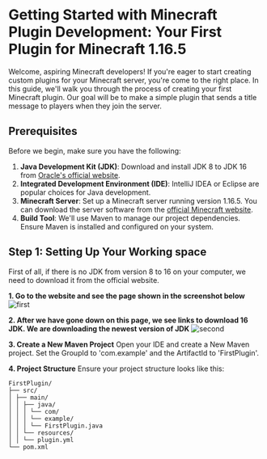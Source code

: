 # Getting Started with Minecraft Plugin Development: Your First Plugin for Minecraft 1.16.5

Welcome, aspiring Minecraft developers! If you're eager to start creating custom plugins for your Minecraft server, you're come to the right place. In this guide, we'll walk you through the process of creating your first Minecraft plugin. Our goal will be to make a simple plugin that sends a title message to players when they join the server.

## Prerequisites
Before we begin, make sure you have the following:
1. **Java Development Kit (JDK)**: Download and install JDK 8 to JDK 16 from [Oracle's official website](https://www.oracle.com/java/technologies/javase/jdk16-archive-downloads.html).
2. **Integrated Development Environment (IDE)**: IntelliJ IDEA or Eclipse are popular choices for Java development.
3. **Minecraft Server**: Set up a Minecraft server running version 1.16.5. You can download the server software from the [official Minecraft website](https://www.minecraft.net/en-us/download/server).
4. **Build Tool**: We'll use Maven to manage our project dependencies. Ensure Maven is installed and configured on your system.

## Step 1: Setting Up Your Working space
First of all, if there is no JDK from version 8 to 16 on your computer, we need to download it from the official website.

**1. Go to the website and see the page shown in the screenshot below**
![first](https://github.com/user-attachments/assets/a8a7ff91-7e7d-4827-8678-480a56e2f206)

**2. After we have gone down on this page, we see links to download 16 JDK. We are downloading the newest version of JDK**
![second](https://github.com/user-attachments/assets/f283aa82-7b92-4a2a-b83b-8b1306ba9388)

**3. Create a New Maven Project**
Open your IDE and create a New Maven project. Set the GroupId to 'com.example' and the ArtifactId to 'FirstPlugin'.

**4. Project Structure**
Ensure your project structure looks like this:
```
FirstPlugin/
├── src/
│ ├── main/
│ │ ├── java/
│ │ │ └── com/
│ │ │ └── example/
│ │ │ └── FirstPlugin.java
│ │ └── resources/
│ │ └── plugin.yml
└── pom.xml
```
